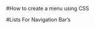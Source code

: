 #How to create a menu using CSS

#Lists For Navigation Bar’s

[](codepen://joeappleton18/pen/WGmNvN)
